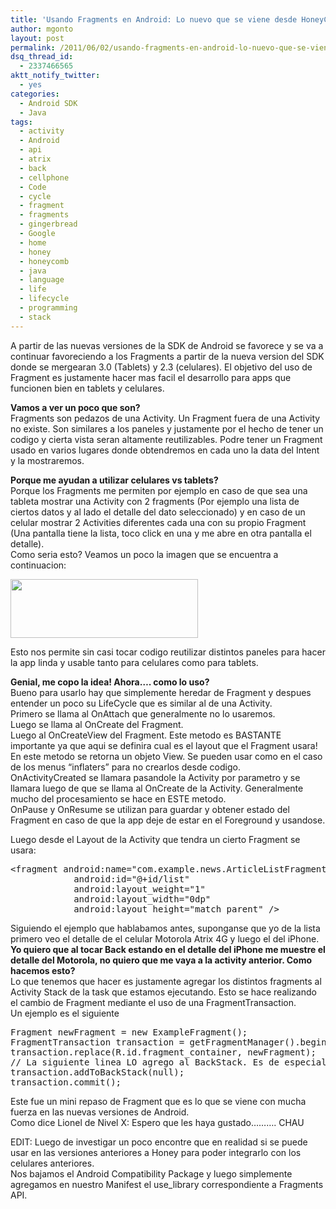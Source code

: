 ```yaml
---
title: 'Usando Fragments en Android: Lo nuevo que se viene desde HoneyComb'
author: mgonto
layout: post
permalink: /2011/06/02/usando-fragments-en-android-lo-nuevo-que-se-viene-desde-honeycomb/
dsq_thread_id:
  - 2337466565
aktt_notify_twitter:
  - yes
categories:
  - Android SDK
  - Java
tags:
  - activity
  - Android
  - api
  - atrix
  - back
  - cellphone
  - Code
  - cycle
  - fragment
  - fragments
  - gingerbread
  - Google
  - home
  - honey
  - honeycomb
  - java
  - language
  - life
  - lifecycle
  - programming
  - stack
---
```

A partir de las nuevas versiones de la SDK de Android se favorece y se va a continuar favoreciendo a los Fragments a partir de la nueva version del SDK donde se mergearan 3.0 (Tablets) y 2.3 (celulares). El objetivo del uso de Fragment es justamente hacer mas facil el desarrollo para apps que funcionen bien en tablets y celulares.

**Vamos a ver un poco que son?**  
Fragments son pedazos de una Activity. Un Fragment fuera de una Activity no existe. Son similares a los paneles y justamente por el hecho de tener un codigo y cierta vista seran altamente reutilizables. Podre tener un Fragment usado en varios lugares donde obtendremos en cada uno la data del Intent y la mostraremos.

**Porque me ayudan a utilizar celulares vs tablets?**  
Porque los Fragments me permiten por ejemplo en caso de que sea una tableta mostrar una Activity con 2 fragments (Por ejemplo una lista de ciertos datos y al lado el detalle del dato seleccionado) y en caso de un celular mostrar 2 Activities diferentes cada una con su propio Fragment (Una pantalla tiene la lista, toco click en una y me abre en otra pantalla el detalle).  
Como seria esto? Veamos un poco la imagen que se encuentra a continuacion:

<a rel="lightbox" href="http://gon.to/wp-content/uploads/2011/06/fragments.png" rel="lightbox" title="Usando Fragments en Android: Lo nuevo que se viene desde HoneyComb"><img src="http://gon.to/wp-content/uploads/2011/06/fragments-300x94.png" alt="" title="fragments" width="300" height="94" class="aligncenter size-medium wp-image-98" /></a>

Esto nos permite sin casi tocar codigo reutilizar distintos paneles para hacer la app linda y usable tanto para celulares como para tablets.

**Genial, me copo la idea! Ahora&#8230;. como lo uso?**  
Bueno para usarlo hay que simplemente heredar de Fragment y despues entender un poco su LifeCycle que es similar al de una Activity.  
Primero se llama al OnAttach que generalmente no lo usaremos.  
Luego se llama al OnCreate del Fragment.  
Luego al OnCreateView del Fragment. Este metodo es BASTANTE importante ya que aqui se definira cual es el layout que el Fragment usara! En este metodo se retorna un objeto View. Se pueden usar como en el caso de los menus &#8220;inflaters&#8221; para no crearlos desde codigo.  
OnActivityCreated se llamara pasandole la Activity por parametro y se llamara luego de que se llama al OnCreate de la Activity. Generalmente mucho del procesamiento se hace en ESTE metodo.  
OnPause y OnResume se utilizan para guardar y obtener estado del Fragment en caso de que la app deje de estar en el Foreground y usandose.

Luego desde el Layout de la Activity que tendra un cierto Fragment se usara:

<pre lang="xml">&lt;fragment android:name="com.example.news.ArticleListFragment"
            android:id="@+id/list"
            android:layout_weight="1"
            android:layout_width="0dp"
            android:layout_height="match_parent" />
</pre>

Siguiendo el ejemplo que hablabamos antes, suponganse que yo de la lista primero veo el detalle de el celular Motorola Atrix 4G y luego el del iPhone. **Yo quiero que al tocar Back estando en el detalle del iPhone me muestre el detalle del Motorola, no quiero que me vaya a la activity anterior. Como hacemos esto?**  
Lo que tenemos que hacer es justamente agregar los distintos fragments al Activity Stack de la task que estamos ejecutando. Esto se hace realizando el cambio de Fragment mediante el uso de una FragmentTransaction.  
Un ejemplo es el siguiente

<pre lang="java">Fragment newFragment = new ExampleFragment();
FragmentTransaction transaction = getFragmentManager().beginTransaction();
transaction.replace(R.id.fragment_container, newFragment);
// La siguiente linea LO agrego al BackStack. Es de especial importancia
transaction.addToBackStack(null);
transaction.commit();
</pre>

Este fue un mini repaso de Fragment que es lo que se viene con mucha fuerza en las nuevas versiones de Android.  
Como dice Lionel de Nivel X: Espero que les haya gustado&#8230;&#8230;&#8230;. CHAU

EDIT: Luego de investigar un poco encontre que en realidad si se puede usar en las versiones anteriores a Honey para poder integrarlo con los celulares anteriores.  
Nos bajamos el Android Compatibility Package y luego simplemente agregamos en nuestro Manifest el use_library correspondiente a Fragments API.